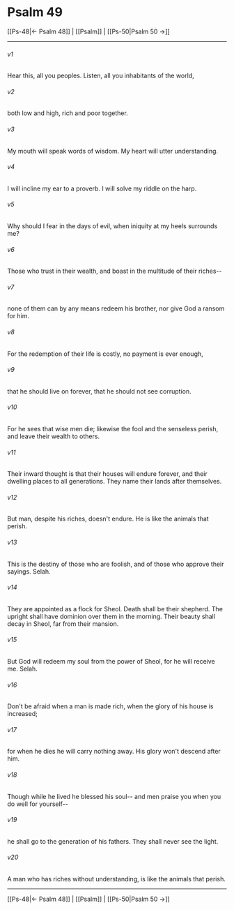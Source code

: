 # Psalm 49

[[Ps-48|← Psalm 48]] | [[Psalm]] | [[Ps-50|Psalm 50 →]]
***



###### v1 
Hear this, all you peoples. Listen, all you inhabitants of the world, 

###### v2 
both low and high, rich and poor together. 

###### v3 
My mouth will speak words of wisdom. My heart will utter understanding. 

###### v4 
I will incline my ear to a proverb. I will solve my riddle on the harp. 

###### v5 
Why should I fear in the days of evil, when iniquity at my heels surrounds me? 

###### v6 
Those who trust in their wealth, and boast in the multitude of their riches-- 

###### v7 
none of them can by any means redeem his brother, nor give God a ransom for him. 

###### v8 
For the redemption of their life is costly, no payment is ever enough, 

###### v9 
that he should live on forever, that he should not see corruption. 

###### v10 
For he sees that wise men die; likewise the fool and the senseless perish, and leave their wealth to others. 

###### v11 
Their inward thought is that their houses will endure forever, and their dwelling places to all generations. They name their lands after themselves. 

###### v12 
But man, despite his riches, doesn't endure. He is like the animals that perish. 

###### v13 
This is the destiny of those who are foolish, and of those who approve their sayings. Selah. 

###### v14 
They are appointed as a flock for Sheol. Death shall be their shepherd. The upright shall have dominion over them in the morning. Their beauty shall decay in Sheol, far from their mansion. 

###### v15 
But God will redeem my soul from the power of Sheol, for he will receive me. Selah. 

###### v16 
Don't be afraid when a man is made rich, when the glory of his house is increased; 

###### v17 
for when he dies he will carry nothing away. His glory won't descend after him. 

###### v18 
Though while he lived he blessed his soul-- and men praise you when you do well for yourself-- 

###### v19 
he shall go to the generation of his fathers. They shall never see the light. 

###### v20 
A man who has riches without understanding, is like the animals that perish.

***
[[Ps-48|← Psalm 48]] | [[Psalm]] | [[Ps-50|Psalm 50 →]]
